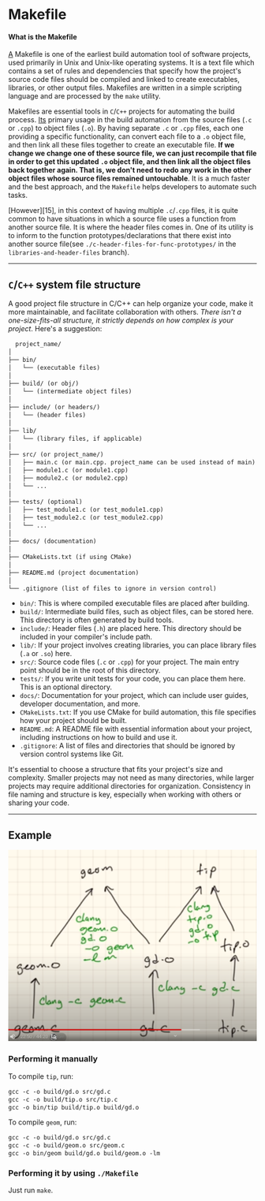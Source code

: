 # Makefile

#### **What is the Makefile** 
[A][3] Makefile is one of the earliest build automation tool of software projects, used primarily in Unix and Unix-like operating systems. It is a text file which contains a set of rules and dependencies that specify how the project's source code files should be compiled and linked to create executables, libraries, or other output files. Makefiles are written in a simple scripting language and are processed by the `make` utility.

Makefiles are essential tools in `C`/`C++` projects for automating the build process. [Its][4] primary usage in the build automation from the source files (`.c` or `.cpp`) to object files (`.o`). By having separate `.c` or `.cpp` files, each one providing a specific functionality, can convert each file to a `.o` object file, and then link all these files together to create an executable file. **If we change we change one of these source file, we can just recompile that file in order to get this updated `.o` object file, and then link all the object files back together again. That is, we don't need to redo any work in the other object files whose source files remained untouchable**. It is a much faster and the best approach, and the `Makefile` helps developers to automate such tasks.

[However][15], in this context of having multiple `.c`/`.cpp` files, it is quite common to have situations in which a source file uses a function from another source file. It is where the header files comes in. One of its utility is to inform to the function prototypes/declarations that there exist into another source file(see `./c-header-files-for-func-prototypes/` in the `libraries-and-header-files` branch).

---

## `C`/`C++` system file structure


A good project file structure in C/C++ can help organize your code, make it more maintainable, and facilitate collaboration with others. *There isn't a one-size-fits-all structure, it strictly depends on how complex is your project*. Here's a suggestion:

```
  project_name/
│
├── bin/
│   └── (executable files)
│
├── build/ (or obj/)
│   └── (intermediate object files)
│
├── include/ (or headers/)
│   └── (header files)
│
├── lib/
│   └── (library files, if applicable)
│
├── src/ (or project_name/)
│   ├── main.c (or main.cpp. project_name can be used instead of main)
│   ├── module1.c (or module1.cpp)
│   ├── module2.c (or module2.cpp)
│   └── ...
│
├── tests/ (optional)
│   ├── test_module1.c (or test_module1.cpp)
│   ├── test_module2.c (or test_module2.cpp)
│   └── ...
│
├── docs/ (documentation)
│
├── CMakeLists.txt (if using CMake)
│
├── README.md (project documentation)
│
└── .gitignore (list of files to ignore in version control)
```

- `bin/`: This is where compiled executable files are placed after building.
- `build/`: Intermediate build files, such as object files, can be stored here. This directory is often generated by build tools.
- `include/`: Header files (`.h`) are placed here. This directory should be included in your compiler's include path.
- `lib/`: If your project involves creating libraries, you can place library files (`.a` or `.so`) here.
- `src/`: Source code files (`.c` or `.cpp`) for your project. The main entry point should be in the root of this directory.
- `tests/`: If you write unit tests for your code, you can place them here. This is an optional directory.
- `docs/`: Documentation for your project, which can include user guides, developer documentation, and more.
- `CMakeLists.txt`: If you use CMake for build automation, this file specifies how your project should be built.
- `README.md`: A README file with essential information about your project, including instructions on how to build and use it.
- `.gitignore`: A list of files and directories that should be ignored by version control systems like Git.

It's essential to choose a structure that fits your project's size and complexity. Smaller projects may not need as many directories, while larger projects may require additional directories for organization. Consistency in file naming and structure is key, especially when working with others or sharing your code.

---

## Example
![](./assets/example.png)

### Performing it manually

To compile `tip`, run:
```
gcc -c -o build/gd.o src/gd.c
gcc -c -o build/tip.o src/tip.c
gcc -o bin/tip build/tip.o build/gd.o
```

To compile `geom`, run:
```
gcc -c -o build/gd.o src/gd.c
gcc -c -o build/geom.o src/geom.c
gcc -o bin/geom build/gd.o build/geom.o -lm
```

### Performing it by using `./Makefile`

Just run `make`.


[1]: https://www.youtube.com/watch?v=GExnnTaBELk
[2]: https://www.learncpp.com/cpp-tutorial/header-files/
[3]: https://en.wikipedia.org/wiki/Build_automation
[4]: https://youtu.be/GExnnTaBELk?t=981
[5]: https://youtu.be/GExnnTaBELk?t=1402